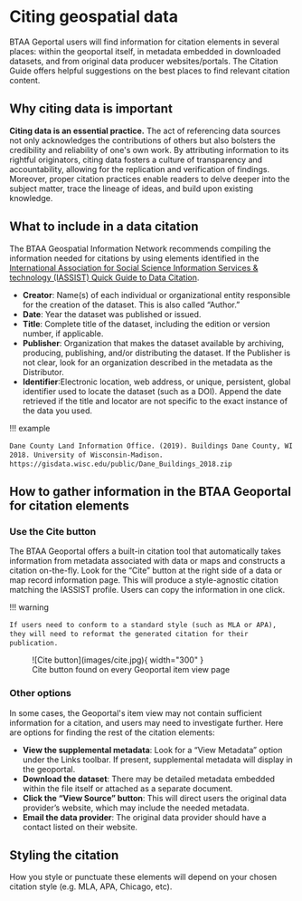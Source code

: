 # Citing geospatial data


BTAA Geportal users will find information for citation elements in several places: within the geoportal itself, in metadata embedded in downloaded datasets, and from original data producer websites/portals. The Citation Guide offers helpful suggestions on the best places to find relevant citation content.

## Why citing data is important

**Citing data is an essential practice.** The act of referencing data sources not only acknowledges the contributions of others but also bolsters the credibility and reliability of one's own work. By attributing information to its rightful originators, citing data fosters a culture of transparency and accountability, allowing for the replication and verification of findings. Moreover, proper citation practices enable readers to delve deeper into the subject matter, trace the lineage of ideas, and build upon existing knowledge.

## What to include in a data citation

The BTAA Geospatial Information Network recommends compiling the information needed for citations by using elements identified in the [International Association for Social Science Information Services & technology (IASSIST) Quick Guide to Data Citation](https://www.google.com/url?q=https%3A%2F%2Fiassistdata.org%2F&sa=D&sntz=1&usg=AOvVaw3uyQef4eShx4NLB8sx2vkF).

* **Creator**: Name(s) of each individual or organizational entity responsible for the creation of the dataset. This is also called “Author.”
* **Date**: Year the dataset was published or issued.
* **Title**: Complete title of the dataset, including the edition or version number, if applicable. 
* **Publisher**: Organization that makes the dataset available by archiving, producing, publishing, and/or distributing the dataset. If the Publisher is not clear, look for an organization described in the metadata as the Distributor.
* **Identifier**:Electronic location, web address, or unique, persistent, global identifier used to locate the dataset (such as a DOI). Append the date retrieved if the title and locator are not specific to the exact instance of the data you used.
  
!!! example

	Dane County Land Information Office. (2019). Buildings Dane County, WI 2018. University of Wisconsin-Madison. https://gisdata.wisc.edu/public/Dane_Buildings_2018.zip 


## How to gather information in the BTAA Geoportal for citation elements

### Use the Cite button
The BTAA Geoportal offers a built-in citation tool that automatically takes information from metadata associated with data or maps and constructs a citation on-the-fly.  Look for the “Cite” button at the right side of a data or map record information page. This will produce a style-agnostic citation matching the IASSIST profile. Users can copy the information in one click.

!!! warning

	If users need to conform to a standard style (such as MLA or APA), they will need to reformat the generated citation for their publication.


<figure markdown>
  ![Cite button](images/cite.jpg){ width="300" }
  <figcaption>Cite button found on every Geoportal item view page</figcaption>
</figure>


### Other options

In some cases, the Geoportal's item view may not contain sufficient information for a citation, and users may need to investigate further. Here are options for finding the rest of the citation elements:

- **View the supplemental metadata**: Look for a “View Metadata” option under the Links toolbar. If present, supplemental metadata will display in the geoportal.
- **Download the dataset**: There may be detailed metadata embedded within the file itself or attached as a separate document.
- **Click the “View Source” button**: This will direct users the original data provider’s website, which may include the needed metadata.
- **Email the data provider**: The original data provider should have a contact listed on their website.

## Styling the citation

How you style or punctuate these elements will depend on your chosen citation style (e.g. MLA, APA, Chicago, etc). 
